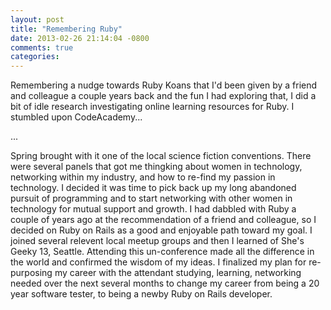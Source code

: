 ```yaml
---
layout: post
title: "Remembering Ruby"
date: 2013-02-26 21:14:04 -0800
comments: true
categories: 
---
```

Remembering a nudge towards Ruby Koans that I'd been given by a friend and colleague a couple years back and the fun I had exploring that, I did a bit of idle research investigating online learning resources for Ruby.  I stumbled upon CodeAcademy...

...

Spring brought with it one of the local science fiction conventions.  There were several panels that got me thingking about women in technology, networking within my industry, and how to re-find my passion in technology.  I decided it was time to pick back up my long abandoned pursuit of programming and to start networking with other women in technology for mutual support and growth.  I had dabbled with Ruby a couple of years ago at the recommendation of a friend and colleague, so I decided on Ruby on Rails as a good and enjoyable path toward my goal.  I joined several relevent local meetup groups and then I learned of She's Geeky 13, Seattle.  Attending this un-conference made all the difference in the world and confirmed the wisdom of my ideas.  I finalized my plan for re-purposing my career with the attendant studying, learning, networking needed  over the next several months to change my career from being a 20 year software tester, to being a newby Ruby on Rails developer.  